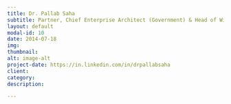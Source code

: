 ```yaml
---
title: Dr. Pallab Saha
subtitle: Partner, Chief Enterprise Architect (Government) & Head of Wipro Academy of Enterprise Architecture
layout: default
modal-id: 10
date: 2014-07-18
img: 
thumbnail: 
alt: image-alt
project-date: https://in.linkedin.com/in/drpallabsaha
client: 
category: 
description: 

---
```

